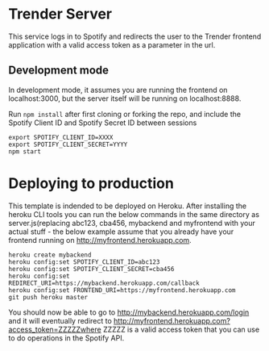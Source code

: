# Trender Server

This service logs in to Spotify and redirects the user to the Trender frontend application with a valid access token as a parameter in the url.

## Development mode

In development mode, it assumes you are running the frontend on localhost:3000, but the server itself will be running on localhost:8888.

Run `npm install` after first cloning or forking the repo, and include the Spotify Client ID and Spotify Secret ID between sessions

```
export SPOTIFY_CLIENT_ID=XXXX
export SPOTIFY_CLIENT_SECRET=YYYY
npm start
```

# Deploying to production

This template is indended to be deployed on Heroku. After installing the heroku CLI tools you can run the below commands in the same directory as server.js(replacing abc123, cba456, mybackend and myfrontend with your actual stuff - the below example assume that you already have your frontend running on http://myfrontend.herokuapp.com.

```
heroku create mybackend
heroku config:set SPOTIFY_CLIENT_ID=abc123
heroku config:set SPOTIFY_CLIENT_SECRET=cba456
heroku config:set REDIRECT_URI=https://mybackend.herokuapp.com/callback
heroku config:set FRONTEND_URI=https://myfrontend.herokuapp.com
git push heroku master
```

You should now be able to go to http://mybackend.herokuapp.com/login and it will eventually redirect to http://myfrontend.herokuapp.com?access_token=ZZZZZwhere ZZZZZ is a valid access token that you can use to do operations in the Spotify API.
